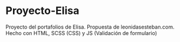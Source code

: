 # Proyecto-Elisa
Proyecto del portafolios de Elisa. Propuesta de leonidasesteban.com.  Hecho con HTML, SCSS (CSS)  y JS (Validación de formulario)
